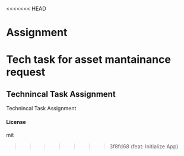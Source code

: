 <<<<<<< HEAD
# Assignment
Tech task for asset mantainance request
=======
## Technincal Task Assignment

Technincal Task Assignment

#### License

mit
>>>>>>> 3f8fd68 (feat: Initialize App)
